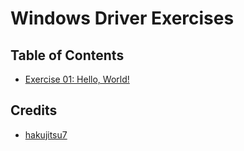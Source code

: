 # Windows Driver Exercises

## Table of Contents

- [Exercise 01: Hello, World!](./ex01/)

## Credits

- [hakujitsu7](https://github.com/hakujitsu7)